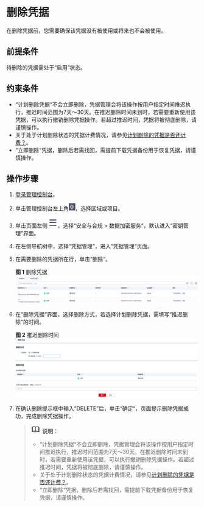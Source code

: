 # 删除凭据<a name="dew_01_8889"></a>

在删除凭据前，您需要确保该凭据没有被使用或将来也不会被使用。

## 前提条件<a name="section13224171111151"></a>

待删除的凭据需处于“启用“状态。

## 约束条件<a name="section1737494818171"></a>

-   “计划删除凭据“不会立即删除，凭据管理会将该操作按用户指定时间推迟执行，推迟时间范围为7天～30天。在推迟删除时间未到时，若需要重新使用该凭据，可以执行撤销删除凭据操作。若超过推迟时间，凭据将被彻底删除，请谨慎操作。
-   关于处于计划删除状态的凭据计费情况，请参见[计划删除的凭据是否还计费？](https://support.huaweicloud.com/dew_faq/dew_01_0193.html)。
-   “立即删除“凭据，删除后若需找回，需提前下载凭据备份用于恢复凭据，请谨慎操作。

## 操作步骤<a name="section1982014408162"></a>

1.  [登录管理控制台](https://console.huaweicloud.com)。
2.  单击管理控制台左上角![](figures/icon_region-4.png)，选择区域或项目。
3.  单击页面左侧![](figures/icon-servicelist-5.png)，选择“安全与合规  \>  数据加密服务“，默认进入“密钥管理“界面。
4.  在左侧导航树中，选择“凭据管理“，进入“凭据管理“页面。
5.  在需要删除的凭据所在行，单击“删除“。

    **图 1**  删除凭据<a name="fig60323275152858"></a>  
    ![](figures/删除凭据.png "删除凭据")

6.  在“删除凭据“界面，选择删除方式，若选择计划删除凭据，需填写“推迟删除“的时间。

    **图 2**  推迟删除时间<a name="fig1562101563"></a>  
    ![](figures/推迟删除时间-11.png "推迟删除时间-11")

7.  在确认删除提示框中输入“DELETE”后，单击“确定“，页面提示删除凭据成功，完成删除凭据操作。

    >![](public_sys-resources/icon-note.gif) **说明：** 
    >-   “计划删除凭据“不会立即删除，凭据管理会将该操作按用户指定时间推迟执行，推迟时间范围为7天～30天。在推迟删除时间未到时，若需要重新使用该凭据，可以执行撤销删除凭据操作。若超过推迟时间，凭据将被彻底删除，请谨慎操作。
    >-   关于处于计划删除状态的凭据计费情况，请参见[计划删除的凭据是否还计费？](https://support.huaweicloud.com/dew_faq/dew_01_0193.html)。
    >-   “立即删除“凭据，删除后若需找回，需提前下载凭据备份用于恢复凭据，请谨慎操作。


